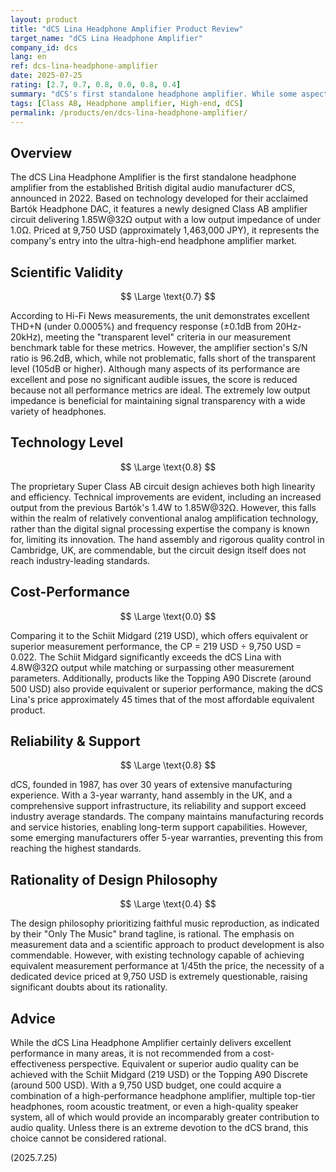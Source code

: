 ```yaml
---
layout: product
title: "dCS Lina Headphone Amplifier Product Review"
target_name: "dCS Lina Headphone Amplifier"
company_id: dcs
lang: en
ref: dcs-lina-headphone-amplifier
date: 2025-07-25
rating: [2.7, 0.7, 0.8, 0.0, 0.8, 0.4]
summary: "dCS's first standalone headphone amplifier. While some aspects of its measurement performance are excellent, its cost-performance is extremely poor as equivalent or superior performance is available at a fraction of the price."
tags: [Class AB, Headphone amplifier, High-end, dCS]
permalink: /products/en/dcs-lina-headphone-amplifier/
---
```

## Overview

The dCS Lina Headphone Amplifier is the first standalone headphone amplifier from the established British digital audio manufacturer dCS, announced in 2022. Based on technology developed for their acclaimed Bartók Headphone DAC, it features a newly designed Class AB amplifier circuit delivering 1.85W@32Ω output with a low output impedance of under 1.0Ω. Priced at 9,750 USD (approximately 1,463,000 JPY), it represents the company's entry into the ultra-high-end headphone amplifier market.

## Scientific Validity

$$ \Large \text{0.7} $$

According to Hi-Fi News measurements, the unit demonstrates excellent THD+N (under 0.0005%) and frequency response (±0.1dB from 20Hz-20kHz), meeting the "transparent level" criteria in our measurement benchmark table for these metrics. However, the amplifier section's S/N ratio is 96.2dB, which, while not problematic, falls short of the transparent level (105dB or higher). Although many aspects of its performance are excellent and pose no significant audible issues, the score is reduced because not all performance metrics are ideal. The extremely low output impedance is beneficial for maintaining signal transparency with a wide variety of headphones.

## Technology Level

$$ \Large \text{0.8} $$

The proprietary Super Class AB circuit design achieves both high linearity and efficiency. Technical improvements are evident, including an increased output from the previous Bartók's 1.4W to 1.85W@32Ω. However, this falls within the realm of relatively conventional analog amplification technology, rather than the digital signal processing expertise the company is known for, limiting its innovation. The hand assembly and rigorous quality control in Cambridge, UK, are commendable, but the circuit design itself does not reach industry-leading standards.

## Cost-Performance

$$ \Large \text{0.0} $$

Comparing it to the Schiit Midgard (219 USD), which offers equivalent or superior measurement performance, the CP = 219 USD ÷ 9,750 USD = 0.022. The Schiit Midgard significantly exceeds the dCS Lina with 4.8W@32Ω output while matching or surpassing other measurement parameters. Additionally, products like the Topping A90 Discrete (around 500 USD) also provide equivalent or superior performance, making the dCS Lina's price approximately 45 times that of the most affordable equivalent product.

## Reliability & Support

$$ \Large \text{0.8} $$

dCS, founded in 1987, has over 30 years of extensive manufacturing experience. With a 3-year warranty, hand assembly in the UK, and a comprehensive support infrastructure, its reliability and support exceed industry average standards. The company maintains manufacturing records and service histories, enabling long-term support capabilities. However, some emerging manufacturers offer 5-year warranties, preventing this from reaching the highest standards.

## Rationality of Design Philosophy

$$ \Large \text{0.4} $$

The design philosophy prioritizing faithful music reproduction, as indicated by their "Only The Music" brand tagline, is rational. The emphasis on measurement data and a scientific approach to product development is also commendable. However, with existing technology capable of achieving equivalent measurement performance at 1/45th the price, the necessity of a dedicated device priced at 9,750 USD is extremely questionable, raising significant doubts about its rationality.

## Advice

While the dCS Lina Headphone Amplifier certainly delivers excellent performance in many areas, it is not recommended from a cost-effectiveness perspective. Equivalent or superior audio quality can be achieved with the Schiit Midgard (219 USD) or the Topping A90 Discrete (around 500 USD). With a 9,750 USD budget, one could acquire a combination of a high-performance headphone amplifier, multiple top-tier headphones, room acoustic treatment, or even a high-quality speaker system, all of which would provide an incomparably greater contribution to audio quality. Unless there is an extreme devotion to the dCS brand, this choice cannot be considered rational.

(2025.7.25)
